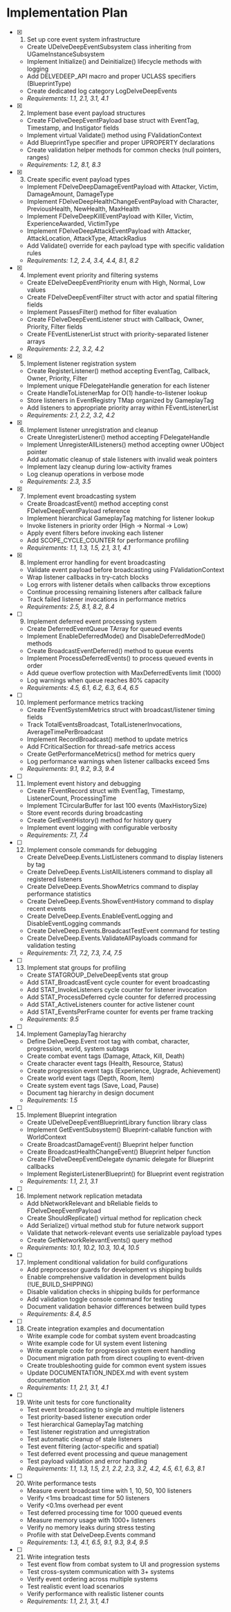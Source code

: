 # Implementation Plan

- [x] 1. Set up core event system infrastructure
  - Create UDelveDeepEventSubsystem class inheriting from UGameInstanceSubsystem
  - Implement Initialize() and Deinitialize() lifecycle methods with logging
  - Add DELVEDEEP_API macro and proper UCLASS specifiers (BlueprintType)
  - Create dedicated log category LogDelveDeepEvents
  - _Requirements: 1.1, 2.1, 3.1, 4.1_

- [x] 2. Implement base event payload structures
  - Create FDelveDeepEventPayload base struct with EventTag, Timestamp, and Instigator fields
  - Implement virtual Validate() method using FValidationContext
  - Add BlueprintType specifier and proper UPROPERTY declarations
  - Create validation helper methods for common checks (null pointers, ranges)
  - _Requirements: 1.2, 8.1, 8.3_

- [x] 3. Create specific event payload types
  - Implement FDelveDeepDamageEventPayload with Attacker, Victim, DamageAmount, DamageType
  - Implement FDelveDeepHealthChangeEventPayload with Character, PreviousHealth, NewHealth, MaxHealth
  - Implement FDelveDeepKillEventPayload with Killer, Victim, ExperienceAwarded, VictimType
  - Implement FDelveDeepAttackEventPayload with Attacker, AttackLocation, AttackType, AttackRadius
  - Add Validate() override for each payload type with specific validation rules
  - _Requirements: 1.2, 2.4, 3.4, 4.4, 8.1, 8.2_

- [x] 4. Implement event priority and filtering systems
  - Create EDelveDeepEventPriority enum with High, Normal, Low values
  - Create FDelveDeepEventFilter struct with actor and spatial filtering fields
  - Implement PassesFilter() method for filter evaluation
  - Create FDelveDeepEventListener struct with Callback, Owner, Priority, Filter fields
  - Create FEventListenerList struct with priority-separated listener arrays
  - _Requirements: 2.2, 3.2, 4.2_

- [x] 5. Implement listener registration system
  - Create RegisterListener() method accepting EventTag, Callback, Owner, Priority, Filter
  - Implement unique FDelegateHandle generation for each listener
  - Create HandleToListenerMap for O(1) handle-to-listener lookup
  - Store listeners in EventRegistry TMap organized by GameplayTag
  - Add listeners to appropriate priority array within FEventListenerList
  - _Requirements: 2.1, 2.2, 3.2, 4.2_

- [x] 6. Implement listener unregistration and cleanup
  - Create UnregisterListener() method accepting FDelegateHandle
  - Implement UnregisterAllListeners() method accepting owner UObject pointer
  - Add automatic cleanup of stale listeners with invalid weak pointers
  - Implement lazy cleanup during low-activity frames
  - Log cleanup operations in verbose mode
  - _Requirements: 2.3, 3.5_

- [x] 7. Implement event broadcasting system
  - Create BroadcastEvent() method accepting const FDelveDeepEventPayload reference
  - Implement hierarchical GameplayTag matching for listener lookup
  - Invoke listeners in priority order (High → Normal → Low)
  - Apply event filters before invoking each listener
  - Add SCOPE_CYCLE_COUNTER for performance profiling
  - _Requirements: 1.1, 1.3, 1.5, 2.1, 3.1, 4.1_

- [x] 8. Implement error handling for event broadcasting
  - Validate event payload before broadcasting using FValidationContext
  - Wrap listener callbacks in try-catch blocks
  - Log errors with listener details when callbacks throw exceptions
  - Continue processing remaining listeners after callback failure
  - Track failed listener invocations in performance metrics
  - _Requirements: 2.5, 8.1, 8.2, 8.4_

- [ ] 9. Implement deferred event processing system
  - Create DeferredEventQueue TArray for queued events
  - Implement EnableDeferredMode() and DisableDeferredMode() methods
  - Create BroadcastEventDeferred() method to queue events
  - Implement ProcessDeferredEvents() to process queued events in order
  - Add queue overflow protection with MaxDeferredEvents limit (1000)
  - Log warnings when queue reaches 80% capacity
  - _Requirements: 4.5, 6.1, 6.2, 6.3, 6.4, 6.5_

- [ ] 10. Implement performance metrics tracking
  - Create FEventSystemMetrics struct with broadcast/listener timing fields
  - Track TotalEventsBroadcast, TotalListenerInvocations, AverageTimePerBroadcast
  - Implement RecordBroadcast() method to update metrics
  - Add FCriticalSection for thread-safe metrics access
  - Create GetPerformanceMetrics() method for metrics query
  - Log performance warnings when listener callbacks exceed 5ms
  - _Requirements: 9.1, 9.2, 9.3, 9.4_

- [ ] 11. Implement event history and debugging
  - Create FEventRecord struct with EventTag, Timestamp, ListenerCount, ProcessingTime
  - Implement TCircularBuffer for last 100 events (MaxHistorySize)
  - Store event records during broadcasting
  - Create GetEventHistory() method for history query
  - Implement event logging with configurable verbosity
  - _Requirements: 7.1, 7.4_

- [ ] 12. Implement console commands for debugging
  - Create DelveDeep.Events.ListListeners command to display listeners by tag
  - Create DelveDeep.Events.ListAllListeners command to display all registered listeners
  - Create DelveDeep.Events.ShowMetrics command to display performance statistics
  - Create DelveDeep.Events.ShowEventHistory command to display recent events
  - Create DelveDeep.Events.EnableEventLogging and DisableEventLogging commands
  - Create DelveDeep.Events.BroadcastTestEvent command for testing
  - Create DelveDeep.Events.ValidateAllPayloads command for validation testing
  - _Requirements: 7.1, 7.2, 7.3, 7.4, 7.5_

- [ ] 13. Implement stat groups for profiling
  - Create STATGROUP_DelveDeepEvents stat group
  - Add STAT_BroadcastEvent cycle counter for event broadcasting
  - Add STAT_InvokeListeners cycle counter for listener invocation
  - Add STAT_ProcessDeferred cycle counter for deferred processing
  - Add STAT_ActiveListeners counter for active listener count
  - Add STAT_EventsPerFrame counter for events per frame tracking
  - _Requirements: 9.5_

- [ ] 14. Implement GameplayTag hierarchy
  - Define DelveDeep.Event root tag with combat, character, progression, world, system subtags
  - Create combat event tags (Damage, Attack, Kill, Death)
  - Create character event tags (Health, Resource, Status)
  - Create progression event tags (Experience, Upgrade, Achievement)
  - Create world event tags (Depth, Room, Item)
  - Create system event tags (Save, Load, Pause)
  - Document tag hierarchy in design document
  - _Requirements: 1.5_

- [ ] 15. Implement Blueprint integration
  - Create UDelveDeepEventBlueprintLibrary function library class
  - Implement GetEventSubsystem() Blueprint-callable function with WorldContext
  - Create BroadcastDamageEvent() Blueprint helper function
  - Create BroadcastHealthChangeEvent() Blueprint helper function
  - Create FDelveDeepEventDelegate dynamic delegate for Blueprint callbacks
  - Implement RegisterListenerBlueprint() for Blueprint event registration
  - _Requirements: 1.1, 2.1, 3.1_

- [ ] 16. Implement network replication metadata
  - Add bNetworkRelevant and bReliable fields to FDelveDeepEventPayload
  - Create ShouldReplicate() virtual method for replication check
  - Add Serialize() virtual method stub for future network support
  - Validate that network-relevant events use serializable payload types
  - Create GetNetworkRelevantEvents() query method
  - _Requirements: 10.1, 10.2, 10.3, 10.4, 10.5_

- [ ] 17. Implement conditional validation for build configurations
  - Add preprocessor guards for development vs shipping builds
  - Enable comprehensive validation in development builds (!UE_BUILD_SHIPPING)
  - Disable validation checks in shipping builds for performance
  - Add validation toggle console command for testing
  - Document validation behavior differences between build types
  - _Requirements: 8.4, 8.5_

- [ ] 18. Create integration examples and documentation
  - Write example code for combat system event broadcasting
  - Write example code for UI system event listening
  - Write example code for progression system event handling
  - Document migration path from direct coupling to event-driven
  - Create troubleshooting guide for common event system issues
  - Update DOCUMENTATION_INDEX.md with event system documentation
  - _Requirements: 1.1, 2.1, 3.1, 4.1_

- [ ] 19. Write unit tests for core functionality
  - Test event broadcasting to single and multiple listeners
  - Test priority-based listener execution order
  - Test hierarchical GameplayTag matching
  - Test listener registration and unregistration
  - Test automatic cleanup of stale listeners
  - Test event filtering (actor-specific and spatial)
  - Test deferred event processing and queue management
  - Test payload validation and error handling
  - _Requirements: 1.1, 1.3, 1.5, 2.1, 2.2, 2.3, 3.2, 4.2, 4.5, 6.1, 6.3, 8.1_

- [ ] 20. Write performance tests
  - Measure event broadcast time with 1, 10, 50, 100 listeners
  - Verify <1ms broadcast time for 50 listeners
  - Verify <0.1ms overhead per event
  - Test deferred processing time for 1000 queued events
  - Measure memory usage with 1000+ listeners
  - Verify no memory leaks during stress testing
  - Profile with stat DelveDeep.Events command
  - _Requirements: 1.3, 4.1, 6.5, 9.1, 9.3, 9.4, 9.5_

- [ ] 21. Write integration tests
  - Test event flow from combat system to UI and progression systems
  - Test cross-system communication with 3+ systems
  - Verify event ordering across multiple systems
  - Test realistic event load scenarios
  - Verify performance with realistic listener counts
  - _Requirements: 1.1, 2.1, 3.1, 4.1_
